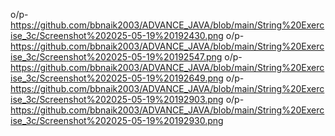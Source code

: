 

o/p- https://github.com/bbnaik2003/ADVANCE_JAVA/blob/main/String%20Exercise_3c/Screenshot%202025-05-19%20192430.png
o/p- https://github.com/bbnaik2003/ADVANCE_JAVA/blob/main/String%20Exercise_3c/Screenshot%202025-05-19%20192547.png
o/p- https://github.com/bbnaik2003/ADVANCE_JAVA/blob/main/String%20Exercise_3c/Screenshot%202025-05-19%20192649.png
o/p- https://github.com/bbnaik2003/ADVANCE_JAVA/blob/main/String%20Exercise_3c/Screenshot%202025-05-19%20192903.png
o/p- https://github.com/bbnaik2003/ADVANCE_JAVA/blob/main/String%20Exercise_3c/Screenshot%202025-05-19%20192930.png
